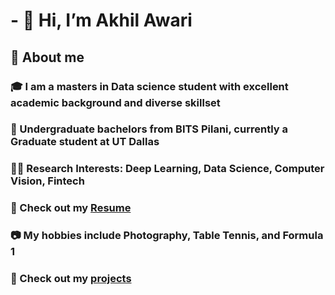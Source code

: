 # - 👋 Hi, I’m Akhil Awari

## 📖   About me
### 🎓   I am a masters in Data science student with excellent academic background and diverse skillset
### 🏢   Undergraduate bachelors from BITS Pilani, currently a Graduate student at UT Dallas
### 👨‍💻   Research Interests: Deep Learning, Data Science, Computer Vision, Fintech
### 📄   Check out my [Resume](https://l.linklyhq.com/l/1QSJl)  
### 📷   My hobbies include Photography, Table Tennis, and Formula 1
### 📄   Check out my [projects](https://github.com/akhil-awari/Akhil_Github)  
